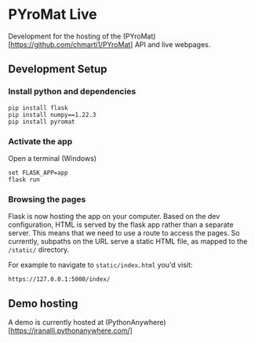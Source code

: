 # PYroMat Live
Development for the hosting of the (PYroMat)[https://github.com/chmarti1/PYroMat] API and live webpages. 


## Development Setup

### Install python and dependencies

```
pip install flask
pip install numpy==1.22.3
pip install pyromat
```

### Activate the app 
Open a terminal (Windows)
```
set FLASK_APP=app
flask run
```

### Browsing the pages
Flask is now hosting the app on your computer. Based on the dev configuration,
HTML is served by the flask app rather than a separate server. This means that 
we need to use a route to access the pages. So currently, subpaths on the URL
serve a static HTML file, as mapped to the `/static/` directory.

For example to navigate to `static/index.html` you'd visit:
```
https://127.0.0.1:5000/index/
```

## Demo hosting
A demo is currently hosted at (PythonAnywhere)[https://jranalli.pythonanywhere.com/]

